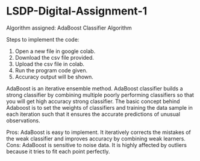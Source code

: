 # LSDP-Digital-Assignment-1

Algorithm assigned: AdaBoost Classifier Algorithm

Steps to implement the code:
1. Open a new file in google colab.
2. Download the csv file provided.
3. Upload the csv file in colab.
4. Run the program code given.
5. Accuracy output will be shown.

AdaBoost is an iterative ensemble method. AdaBoost classifier builds a strong classifier by combining multiple poorly performing classifiers so that you will get high accuracy strong classifier. The basic concept behind Adaboost is to set the weights of classifiers and training the data sample in each iteration such that it ensures the accurate predictions of unusual observations. 

Pros: 
AdaBoost is easy to implement. It iteratively corrects the mistakes of the weak classifier and improves accuracy by combining weak learners. 
Cons: 
AdaBoost is sensitive to noise data. It is highly affected by outliers because it tries to fit each point perfectly. 
